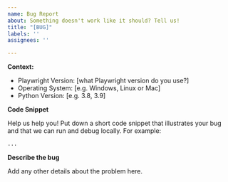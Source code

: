 ```yaml
---
name: Bug Report
about: Something doesn't work like it should? Tell us!
title: "[BUG]"
labels: ''
assignees: ''

---
```


**Context:**

- Playwright Version: [what Playwright version do you use?]
- Operating System: [e.g. Windows, Linux or Mac]
- Python Version: [e.g. 3.8, 3.9]

<!-- CLI to auto-capture this info -->
<!-- playwright envinfo -->

**Code Snippet**

Help us help you! Put down a short code snippet that illustrates your bug and
that we can run and debug locally. For example:

```python
...
```

**Describe the bug**

Add any other details about the problem here.
